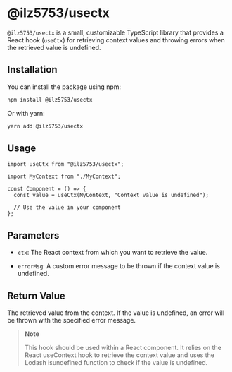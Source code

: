 # @ilz5753/usectx

`@ilz5753/usectx` is a small, customizable TypeScript library that provides a React hook (`useCtx`) for retrieving context values and throwing errors when the retrieved value is undefined.

## Installation

You can install the package using npm:

```bash
npm install @ilz5753/usectx
```

Or with yarn:

```bash
yarn add @ilz5753/usectx
```

## Usage

```tsx
import useCtx from "@ilz5753/usectx";

import MyContext from "./MyContext";

const Component = () => {
  const value = useCtx(MyContext, "Context value is undefined");

  // Use the value in your component
};
```

## Parameters

- `ctx`: The React context from which you want to retrieve the value.

- `errorMsg`: A custom error message to be thrown if the context value is undefined.

## Return Value

The retrieved value from the context. If the value is undefined, an error will be thrown with the specified error message.

> **Note**
>
> This hook should be used within a React component. It relies on the React useContext hook to retrieve the context value and uses the Lodash isundefined function to check if the value is undefined.
